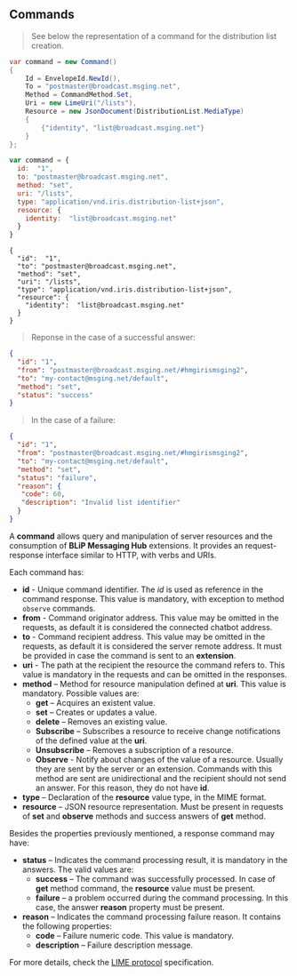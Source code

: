 ## Commands

> See below the representation of a command for the distribution list creation.

```csharp
var command = new Command()
{
    Id = EnvelopeId.NewId(),
    To = "postmaster@broadcast.msging.net",
    Method = CommandMethod.Set,
    Uri = new LimeUri("/lists"),
    Resource = new JsonDocument(DistributionList.MediaType)
    {
        {"identity", "list@broadcast.msging.net"}
    }
};
```

```javascript
var command = {
  id:  "1",
  to: "postmaster@broadcast.msging.net",
  method: "set",
  uri: "/lists",
  type: "application/vnd.iris.distribution-list+json",
  resource: {
    identity:  "list@broadcast.msging.net"
  }
} 
```

```http
{
  "id":  "1",
  "to": "postmaster@broadcast.msging.net",
  "method": "set",
  "uri": "/lists",
  "type": "application/vnd.iris.distribution-list+json",
  "resource": {
    "identity":  "list@broadcast.msging.net"
  }
} 
```

> Reponse in the case of a successful answer:

```json
{
  "id": "1",
  "from": "postmaster@broadcast.msging.net/#hmgirismsging2",
  "to": "my-contact@msging.net/default",
  "method": "set",
  "status": "success"
} 
```

> In the case of a failure:

```json
{
  "id": "1",
  "from": "postmaster@broadcast.msging.net/#hmgirismsging2",
  "to": "my-contact@msging.net/default",
  "method": "set",
  "status": "failure",
  "reason": {
   "code": 60,
   "description": "Invalid list identifier"
  }
} 
```

A **command** allows query and manipulation of server resources and the consumption of **BLiP Messaging Hub** extensions. It provides an request-response interface similar to HTTP, with verbs and URIs.

Each command has:

- **id** - Unique command identifier. The *id* is used as reference in the command response. This value is mandatory, with exception to method `observe` commands. 
- **from** - Command originator address. This value may be omitted in the requests, as default it is considered the connected chatbot address.
- **to** - Command recipient address. This value may be omitted in the requests, as default it is considered the server remote address. It must be provided in case the command is sent to an **extension**.
- **uri** - The path at the recipient the resource the command refers to. This value is mandatory in the requests and can be omitted in the responses.
- **method** – Method for resource manipulation defined at **uri**. This value is mandatory. Possible values are:
  * **get** – Acquires an existent value.
  * **set** – Creates or updates a value.
  * **delete** – Removes an existing value.
  * **Subscribe** – Subscribes a resource to receive change notifications of the defined value at the **uri**.
  * **Unsubscribe** – Removes a subscription of a resource. 
  * **Observe** - Notify about changes of the value of a resource. Usually they are sent by the server or an extension. Commands with this method are sent are unidirectional and the recipient should not send an answer. For this reason, they do not have **id**.
- **type** – Declaration of the **resource** value type, in the MIME format.
- **resource** – JSON resource representation. Must be present in requests of **set** and **observe** methods and success answers of **get** method.

Besides the properties previously mentioned, a response command may have:

- **status** – Indicates the command processing result, it is mandatory in the answers. The valid values are:
  * **success** – The command was successfully processed. In case of **get** method command, the **resource** value must be present.
  * **failure** – a problem occurred during the command processing. In this case, the answer **reason** property must be present.
- **reason** – Indicates the command processing failure reason. It contains the following properties:
  * **code** – Failure numeric code. This value is mandatory.
  * **description** – Failure description message.

For more details, check the [LIME protocol](http://limeprotocol.org/index.html#notification) specification.
